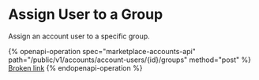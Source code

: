 # Assign User to a Group

Assign an account user to a specific group.

{% openapi-operation spec="marketplace-accounts-api" path="/public/v1/accounts/account-users/{id}/groups" method="post" %}
[Broken link](broken-reference)
{% endopenapi-operation %}
